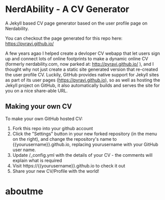 # NerdAbility - A CV Generator
A Jekyll based CV page generator based on the user profile page on Nerdability.

You can checkout the page generated for this repo here: https://pyravi.github.io/

A few years agao I helped create a devloper CV webapp that let users sign up and connect lots of online footprints to make a dynamic online CV (formerly nerdability.com, now parked at: http://pyravi.github.io/ ), and I thought why not just create a static site generated version that re-created the user profile CV.  Luckily, GitHub provides native support for Jekyll sites as part of its user pages (https://pyravi.github.io), so as well as hosting the Jekyll project on GitHub, it also automatically builds and serves the site for you on a nice share-able URL.


## Making your own CV

To make your own GitHub hosted CV:

1. Fork this repo into your github account 
2. Click the "Settings" button in your new forked repository (in the menu on the right), and change the repository's name to {{yourusername}}.github.io, replacing yourusername with your GitHub user name.
3. Update /_config.yml with the details of your CV - the comments will explain what is required
4. Visit https://{{yourusername}}.github.io to check it out
5. Share your new CV/Profile with the world!

# aboutme

